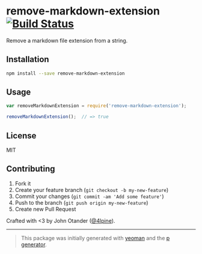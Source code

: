 # remove-markdown-extension [![Build Status](https://secure.travis-ci.org/johnotander/remove-markdown-extension.png?branch=master)](https://travis-ci.org/johnotander/remove-markdown-extension)

Remove a markdown file extension from a string.

## Installation

```bash
npm install --save remove-markdown-extension
```

## Usage

```javascript
var removeMarkdownExtension = require('remove-markdown-extension');

removeMarkdownExtension();  // => true
```

## License

MIT

## Contributing

1. Fork it
2. Create your feature branch (`git checkout -b my-new-feature`)
3. Commit your changes (`git commit -am 'Add some feature'`)
4. Push to the branch (`git push origin my-new-feature`)
5. Create new Pull Request

Crafted with <3 by John Otander ([@4lpine](https://twitter.com/4lpine)).

***

> This package was initially generated with [yeoman](http://yeoman.io) and the [p generator](https://github.com/johnotander/generator-p.git).

